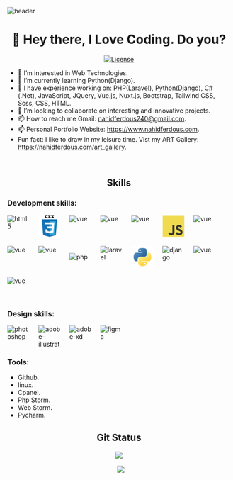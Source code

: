 ![header](https://capsule-render.vercel.app/api?type=waving&color=auto&height=300&section=header&text=Nahid%20Ferdous&fontSize=80&animation=fadeIn&fontAlignY=38&desc=A%20Passionate%20Full-Stack%20Web%20Developer.&descAlignY=51&descAlign=62)
<h1 align="center">
    👋 Hey there, I Love Coding. Do you?
</h1>

<p align="center">
    <a href="https://komarev.com/ghpvc/?username=nahidnfr123&color=ff69b4&style=flat&label=VIEWS">
    <img src="https://komarev.com/ghpvc/?username=nahidnfr123&color=ff69b4&style=flat&label=VIEWS" alt="License">
    </a>
</p>

[comment]: <> (<div style="margin-bottom: 30px; color: dodgerblue;">)

[comment]: <> (    <h3 align="center" style="line-height: 4px !important;">)

[comment]: <> (        I am a Full-Stack Web Developer.)

[comment]: <> (    </h3>)

[comment]: <> (</div>)

[comment]: <> (<hr style="margin-bottom: 30px; background-color: #4a5568">)

- 🌱 I’m interested in Web Technologies.
- 🌱 I’m currently learning Python(Django).
- 🌱 I have experience working on: PHP(Laravel), Python(Django), C#(.Net), JavaScript, JQuery, Vue.js, Nuxt.js, Bootstrap, Tailwind CSS, Scss, CSS, HTML.
- 💞️ I’m looking to collaborate on interesting and innovative projects.
- 📫 How to reach me Gmail: nahidferdous240@gmail.com.
- 📫 Personal Portfolio Website: https://www.nahidferdous.com.
- Fun fact: I like to draw in my leisure time. Vist my ART Gallery: https://nahidferdous.com/art_gallery.


<br>
<h2 align="center">Skills</h2>
<h3 align="left">Development skills:</h3>
<p align="left" style="display: flex; flex-wrap: wrap; gap: 20px; justify-content: start; align-content: center; align-items: center;"> 
    <img src="https://cdn.worldvectorlogo.com/logos/html5.svg" alt="html5" width="50" height="50"/> 
    <img src="https://raw.githubusercontent.com/devicons/devicon/master/icons/css3/css3-original-wordmark.svg" alt="css3" width="50" height="50"/> 
    <img src="https://cdn.worldvectorlogo.com/logos/sass-1.svg" alt="vue" width="50" height="50"/> 
    <img src="https://cdn.worldvectorlogo.com/logos/bootstrap-4.svg" alt="vue" width="50" height="50"/> 
    <img src="https://cdn.worldvectorlogo.com/logos/tailwind-css-2.svg" alt="vue" width="50" height="50"/> 
    <img src="https://raw.githubusercontent.com/devicons/devicon/master/icons/javascript/javascript-original.svg" alt="javascript" width="50" height="50"/> 
    <img src="https://cdn.worldvectorlogo.com/logos/jquery-1.svg" alt="vue" width="50" height="50"/> 
    <img src="https://cdn.worldvectorlogo.com/logos/vue-js-1.svg" alt="vue" width="50" height="50"/> 
    <img src="https://nuxtjs.org/logos/nuxt.svg" alt="vue" width="50" height="50"/> 
    <img src="https://cdn.worldvectorlogo.com/logos/php-1.svg" alt="php" width="50" style="max-height: 50px;"/> 
    <img src="https://cdn.worldvectorlogo.com/logos/laravel-2.svg" alt="laravel" width="50" height="50"/> 
    <img src="https://raw.githubusercontent.com/devicons/devicon/master/icons/python/python-original.svg" alt="python" width="50" height="50"/> 
    <img src="https://cdn.worldvectorlogo.com/logos/django.svg" alt="django" width="50" height="50"/> 
    <img src="https://cdn.worldvectorlogo.com/logos/mysql-3.svg" alt="vue" width="50" height="50"/> 
    <img src="https://cdn.worldvectorlogo.com/logos/postgresql.svg" alt="vue" width="50" height="50"/> 
     
</p>
<h3 align="left">Design skills:</h3>
<p align="left" style="display: flex; flex-wrap: wrap; gap: 20px; justify-content: start; align-content: center; align-items: center;">
    <img src="https://cdn.worldvectorlogo.com/logos/photoshop-cc-4.svg" alt="photoshop" width="50" height="50"/> 
    <img src="https://cdn.worldvectorlogo.com/logos/adobe-illustrator-cc.svg" alt="adobe-illustrator" width="50" height="50"/> 
    <img src="https://cdn.worldvectorlogo.com/logos/adobe-xd-1.svg" alt="adobe-xd" width="50" height="50"/> 
    <img src="https://cdn.worldvectorlogo.com/logos/figma-1.svg" alt="figma" width="50" height="50"/> 
</p>
<h3 align="left">Tools:</h3>

- Github.
- linux.
- Cpanel.
- Php Storm.
- Web Storm.
- Pycharm.

<h2 align="center">Git Status</h2>

[comment]: <> ([![Top Langs]&#50;https://github-readme-stats.vercel.app/api/top-langs/?username=nahidnfr123&show_icons=true&theme=radical&#41;]&#50;https://github.com/anuraghazra/github-readme-stats&#41;)

[comment]: <> (![Nahid's GitHub stats]&#50;https://github-readme-stats.vercel.app/api?username=nahidnfr123&show_icons=true&theme=radical&#41;)

<p align="center">
<a href="https://github-readme-stats.vercel.app/api/top-langs/?username=nahidnfr123&show_icons=true&theme=radical">
  <img align="center" src="https://github-readme-stats.vercel.app/api/top-langs/?username=nahidnfr123&&layout=compact&show_icons=true&theme=radical" />
</a>
</p>

<p align="center">&nbsp;
<a href="https://github-readme-stats.vercel.app/api?username=nahidnfr123&show_icons=true&theme=radical">
  <img align="center" src="https://github-readme-stats.vercel.app/api?username=nahidnfr123&show_icons=true&theme=radical" />
</a>
</p>
